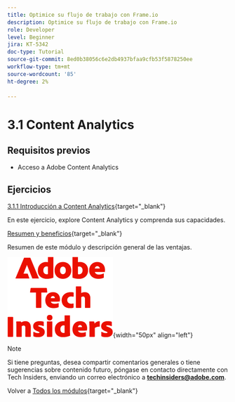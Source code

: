 ```yaml
---
title: Optimice su flujo de trabajo con Frame.io
description: Optimice su flujo de trabajo con Frame.io
role: Developer
level: Beginner
jira: KT-5342
doc-type: Tutorial
source-git-commit: 8ed0b38056c6e2db4937bfaa9cfb53f5878250ee
workflow-type: tm+mt
source-wordcount: '85'
ht-degree: 2%

---
```


# 3.1 Content Analytics

## Requisitos previos

- Acceso a Adobe Content Analytics

## Ejercicios

[3.1.1 Introducción a Content Analytics](./ex1.md){target="_blank"}

En este ejercicio, explore Content Analytics y comprenda sus capacidades.

[Resumen y beneficios](./summary.md){target="_blank"}

Resumen de este módulo y descripción general de las ventajas.

![Perspectivas técnicas](./../../../../assets/images/techinsiders.png){width="50px" align="left"}

>[!NOTE]
>
>Si tiene preguntas, desea compartir comentarios generales o tiene sugerencias sobre contenido futuro, póngase en contacto directamente con Tech Insiders, enviando un correo electrónico a **techinsiders@adobe.com**.

Volver a [Todos los módulos](./../../../../overview.md){target="_blank"}
